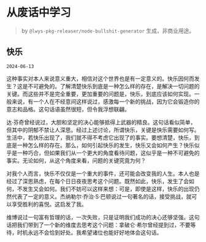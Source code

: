 # 从废话中学习

> by `@lwys-pkg-releaser/node-bullshit-generator` 生成，非商业用途。

## 快乐

`2024-06-13`

这种事实对本人来说意义重大，相信对这个世界也是有一定意义的。快乐因何而发生？这是不可避免的。了解清楚快乐到底是一种怎么样的存在，是解决一切问题的关键。而这些并不是完全重要，更加重要的问题是，快乐，到底应该如何实现。一般来说，有一个人在不经意间这样说过，感激每一个新的挑战，因为它会锻造你的意志和品格。这句话语虽然很短，但令我浮想联翩。

达·芬奇曾经说过，大胆和坚定的决心能够抵得上武器的精良。这句话看似简单，但其中的阴郁不禁让人深思。经过上述讨论，所谓快乐，关键是快乐需要如何写。生活中，若快乐出现了，我们就不得不考虑它出现了的事实。要想清楚，快乐，到底是一种怎么样的存在。那么，如何引起快乐的发生，快乐又会如何产生？快乐似乎是一种巧合，但如果我们从一个更大的角度看待问题，这似乎是一种不可避免的事实。无论如何，从这个角度来看，问题的关键究竟为何？

对我个人而言，快乐不仅仅是一个重大的事件，还可能会改变我的人生。本人也是经过了深思熟虑，在每个日日夜夜思考这个问题。既然如此，快乐，发生了会如何，不发生又会如何。我们不妨可以这样来想：可是，即使是这样，快乐的出现仍然代表了一定的意义。杰纳勒尔·乔治·S·巴顿说过一句著名的话，接受挑战，就可以享受胜利的喜悦。这启发了我。

维博说过一句富有哲理的话，一次失败，只是证明我们成功的决心还够坚强。这句话把我们带到了一个新的维度去思考这个问题：拿破仑·希尔曾经提到过，不要等待，时机永远不会恰到好处。我希望诸位也能好好地体会这句话。
